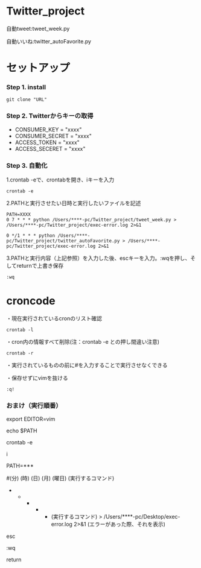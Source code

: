 # Twitter_project

自動tweet:tweet_week.py

自動いいね:twitter_autoFavorite.py

# セットアップ


### Step 1. install
```
git clone "URL"
```
### Step 2. Twitterからキーの取得

- CONSUMER_KEY = "xxxx"
- CONSUMER_SECRET = "xxxx"
- ACCESS_TOKEN = "xxxx"
- ACCESS_SECERET = "xxxx"

### Step 3. 自動化

1.crontab -eで、crontabを開き、iキーを入力
```
crontab -e
```
2.PATHと実行させたい日時と実行したいファイルを記述
```
PATH=XXXX
0 7 * * * python /Users/****-pc/Twitter_project/tweet_week.py > /Users/****-pc/Twitter_project/exec-error.log 2>&1

0 */1 * * * python /Users/****-pc/Twitter_project/twitter_autoFavorite.py > /Users/****-pc/Twitter_project/exec-error.log 2>&1
```
3.PATHと実行内容（上記参照）を入力した後、escキーを入力。:wqを押し、そしてreturnで上書き保存
```
:wq
```

# croncode

・現在実行されているcronのリスト確認
```
crontab -l
```
・cron内の情報すべて削除(注：crontab -e との押し間違い注意)
```
crontab -r
```
・実行されているものの前に#を入力することで実行させなくできる

・保存せずにvimを抜ける
```
:q!
```
### おまけ（実行順番）

export EDITOR=vim

echo $PATH

crontab -e

i

PATH=***

#(分) (時) (日) (月) (曜日)  (実行するコマンド)

* * * * * (実行するコマンド) > /Users/****-pc/Desktop/exec-error.log 2>&1 (エラーがあった際、それを表示)

esc

:wq

return
